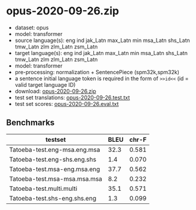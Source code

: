 # opus-2020-09-26.zip

* dataset: opus
* model: transformer
* source language(s): eng ind jak_Latn max_Latn min msa_Latn shs_Latn tmw_Latn zlm zlm_Latn zsm_Latn
* target language(s): eng ind jak_Latn max_Latn min msa_Latn shs_Latn tmw_Latn zlm zlm_Latn zsm_Latn
* model: transformer
* pre-processing: normalization + SentencePiece (spm32k,spm32k)
* a sentence initial language token is required in the form of `>>id<<` (id = valid target language ID)
* download: [opus-2020-09-26.zip](https://object.pouta.csc.fi/Tatoeba-MT-models/sal-sal/opus-2020-09-26.zip)
* test set translations: [opus-2020-09-26.test.txt](https://object.pouta.csc.fi/Tatoeba-MT-models/sal-sal/opus-2020-09-26.test.txt)
* test set scores: [opus-2020-09-26.eval.txt](https://object.pouta.csc.fi/Tatoeba-MT-models/sal-sal/opus-2020-09-26.eval.txt)

## Benchmarks

| testset               | BLEU  | chr-F |
|-----------------------|-------|-------|
| Tatoeba-test.eng-msa.eng.msa 	| 32.3 	| 0.581 |
| Tatoeba-test.eng-shs.eng.shs 	| 1.4 	| 0.070 |
| Tatoeba-test.msa-eng.msa.eng 	| 37.7 	| 0.562 |
| Tatoeba-test.msa-msa.msa.msa 	| 8.2 	| 0.232 |
| Tatoeba-test.multi.multi 	| 35.1 	| 0.571 |
| Tatoeba-test.shs-eng.shs.eng 	| 1.3 	| 0.099 |

